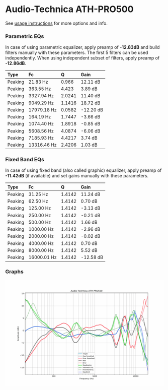 # Audio-Technica ATH-PRO500
See [usage instructions](https://github.com/jaakkopasanen/AutoEq#usage) for more options and info.

### Parametric EQs
In case of using parametric equalizer, apply preamp of **-12.83dB** and build filters manually
with these parameters. The first 5 filters can be used independently.
When using independent subset of filters, apply preamp of **-12.86dB**.

| Type    | Fc          |      Q | Gain      |
|:--------|:------------|:-------|:----------|
| Peaking | 21.83 Hz    | 0.966  | 12.11 dB  |
| Peaking | 363.55 Hz   | 4.423  | 3.89 dB   |
| Peaking | 3327.94 Hz  | 2.0241 | 11.40 dB  |
| Peaking | 9049.29 Hz  | 1.1416 | 18.72 dB  |
| Peaking | 17979.18 Hz | 0.0582 | -12.20 dB |
| Peaking | 164.19 Hz   | 1.7447 | -3.66 dB  |
| Peaking | 1074.40 Hz  | 1.8918 | -0.85 dB  |
| Peaking | 5608.56 Hz  | 4.0874 | -6.06 dB  |
| Peaking | 7185.93 Hz  | 4.4217 | 3.74 dB   |
| Peaking | 13316.46 Hz | 2.4206 | 1.03 dB   |

### Fixed Band EQs
In case of using fixed band (also called graphic) equalizer, apply preamp of **-11.42dB**
(if available) and set gains manually with these parameters.

| Type    | Fc          |      Q | Gain      |
|:--------|:------------|:-------|:----------|
| Peaking | 31.25 Hz    | 1.4142 | 11.24 dB  |
| Peaking | 62.50 Hz    | 1.4142 | 0.70 dB   |
| Peaking | 125.00 Hz   | 1.4142 | -3.13 dB  |
| Peaking | 250.00 Hz   | 1.4142 | -0.21 dB  |
| Peaking | 500.00 Hz   | 1.4142 | 1.66 dB   |
| Peaking | 1000.00 Hz  | 1.4142 | -2.96 dB  |
| Peaking | 2000.00 Hz  | 1.4142 | -0.02 dB  |
| Peaking | 4000.00 Hz  | 1.4142 | 0.70 dB   |
| Peaking | 8000.00 Hz  | 1.4142 | 5.52 dB   |
| Peaking | 16000.01 Hz | 1.4142 | -12.58 dB |

### Graphs
![](./Audio-Technica%20ATH-PRO500.png)